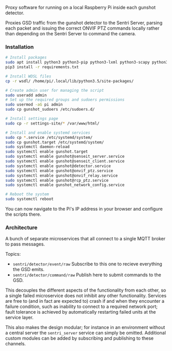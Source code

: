 Proxy software for running on a local Raspberry Pi inside each gunshot detector.

Proxies GSD traffic from the gunshot detector to the Sentri Server,
  parsing each packet and issuing the correct ONVIF PTZ commands locally
  rather than depending on the Sentri Server to command the camera.

### Installation

```sh
# Install packages
sudo apt install python3 python3-pip python3-lxml python3-scapy python3-yaml mosquitto apache2 php php-yaml
pip3 install -r requirements.txt

# Install WDSL files
cp -r wsdl/ /home/pi/.local/lib/python3.5/site-packages/

# Create admin user for managing the script
sudo useradd admin
# Set up the required groups and sudoers permissions
sudo usermod -aG pi admin
sudo cp gunshot_sudoers /etc/sudoers.d/

# Install settings page
sudo cp -r settings-site/* /var/www/html/

# Install and enable systemd services
sudo cp *.service /etc/systemd/system/
sudo cp gunshot.target /etc/systemd/system/
sudo systemctl daemon-reload
sudo systemctl enable gunshot.target
sudo systemctl enable gunshot@senseit_server.service
sudo systemctl enable gunshot@senseit_client.service
sudo systemctl enable gunshot@detector.service
sudo systemctl enable gunshot@onvif_ptz.service
sudo systemctl enable gunshot@onvif_relay.service
sudo systemctl enable gunshot@rcp_ptz.service
sudo systemctl enable gunshot_network_config.service

# Reboot the system
sudo systemctl reboot
```

You can now navigate to the Pi's IP address in your browser and configure the scripts there.

### Architecture

A bunch of separate microservices that all connect to a single MQTT broker to pass messages.

Topics:
- `sentri/detector/event/raw`
  Subscribe to this one to recieve everything the GSD emits.
- `sentri/detector/command/raw`
  Publish here to submit commands to the GSD.

This decouples the different aspects of the functionality from each other, so a single failed microservice does not inhibit any other functionality.
Services are free to (and in fact are expected to) crash if and when they encounter a failure condition, such as inability to connect to a required network port;
  fault tolerance is achieved by automatically restarting failed units at the service layer.

This also makes the design modular; for instance in an environment without a central server the `sentri_server` service can simply be omitted.
Additional custom modules can be added by subscribing and publishing to these channels.
